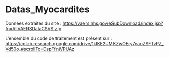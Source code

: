 # Datas_Myocardites
Données extraites du site : https://vaers.hhs.gov/eSubDownload/index.jsp?fn=AllVAERSDataCSVS.zip

L'ensemble du code de traitement est présent sur : https://colab.research.google.com/drive/1kIKE2UMKZwOEry7eacZSFTvPZ_Vd50o_#scrollTo=DspFfnjVPUAz

